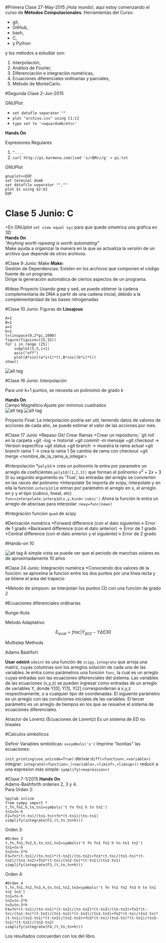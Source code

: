 #Primera Clase 27-May-2015
¡Hola mundo!, aqui estoy comenzando el curso de **Métodos Computacionales**.
Herramientas del Curso:
+ git,
+ GitHub,
+ bash, 
+ C,
+ y Python

y los métodos a estudiar son:<BR>
1. Interpolación,<BR>
2. Análisis de Fourier,<BR>
3. Diferenciación e integración numéricas,<BR>
4. Ecuaciones diferenciales ordinarias y parciales,<BR>
5. Método de MonteCarlo.<BR>

#Segunda Clase 2-Jun-2015

GNUPlot<BR>
+ `set datafle separator ""`
+ `plot "archivo.csv" using C1:C2`
+ `type set to '<aqua/dumb/etc>'`

**Hands On**<BR>

Expresiones Regulares<BR>
1. `^.... `<BR>
3. `curl http://pi.karmona.com/|sed 's/<BR>//g' > pi.txt`<BR>

GNUPlot<BR>
```
gnuplot<<EOF
set terminal dumb
set datafile separator "",""
plot $1 using $2:$3
EOF
```

# Clase 5 Junio: C

+En GNUplot `set view equal xyz` para que quede simetrica una gráfica en 3D<BR>
**Hands On**<BR>
*"Anyhing worth repeang is worth automating"*<BR>
Make ayuda a organizar la manera en la que se actualiza la versión de un
archivo que depende de otros archivos.

#Clase 9 Junio: Make
**Make:**<BR>
Gestión de Dependencias: Existen en los archivos que componen el código fuente de un programa.<BR>
Dirige la generación automática de ciertos aspectos de un programa.<BR>

#Ideas Proyecto
Usando grep y sed, se puede obtener la cadena complementaria de DNA
a partir de una cadena inicial, debido a la complementaridad de las
bases nitrogenadas

#Clase 10 Junio: Figuras de **Lissajous**
```
A=1
B=1
a=1
b=1
t=linspace(0,2*pi,1000)
figure(figsize=(15,15))
for i in range (25):
    subplot(5,5,i+1)
    axis("off")
    plot(A*sin((a*i+1)*t),B*cos((b*i)*t))
show()
```

![alt tag](https://github.com/diitaz93/MC/blob/master/hands_on/lissajous.png)

#Clase 16 Junio: Interpolación

Para unir k+1 puntos, se necesita un polinomio de grado k<BR>

**Hands On**<BR>
Campo Magnético:Ajuste por mínimos cuadrados<BR>
![alt tag](https://raw.githubusercontent.com/diitaz93/MC/master/hands_on/a.png)
![alt tag](https://raw.githubusercontent.com/diitaz93/MC/master/hands_on/b.png)

Proyecto Final: La interpolación podria ser util, teniendo datos de valores de acciones de cada año, se puede estimar el valor de las acciones por mes.

#Clase 17 Junio
*Repaso Git/ Crear Ramas
+Crear un repositorio; ´git init´ en la carpeta
+git -log -> historial
+git commit -m mensaje
+git checkout <hash> -> Version especifica
+git status
+git branch -> muestra la rama actual
+git branch rama 1 -> crea la rama 1
Se cambia de rama con checkout
+git merge <nombre_de_la_rama_a_integar>

#Interpolación
*`poly1d`-> crea un polinomio
	le entra por parametro un arreglo de coeficientes
	`poly1d([1,2,3])` que forman el polinomio
	$x^2+2x+3$
	Si su segundo argumento es 'True', las entradas del arreglo
	se convierten en las raices del polinomo
*Interpolate
Se importa de scipy, interpolate y en ella la funcion `interp1d`
Le entran por parámetro el arreglo en x, el arreglo en y y el tipo (cubico, lineal, etc)
`func=interpolate.interp1d(x,y,kind='cubic')`
Ahora la función le entra un arreglo de abscisas para interpolar:
`newy=func(newx)`

#Integración
funcion `quad` de scipy

#Derivación numérica
*Forward difference (con el dato siguiente)-> Error de 1 grado
*Backward difference (con el dato anterior) -> Error de 1 grado
*Central difference (con el dato anterior y el siguiente)-> Error de 2 grado

#Hands-on 10

![alt tag](https://raw.githubusercontent.com/diitaz93/MC/master/hands_on/solar.png)
A simple vista se puede ver que el periodo de manchas solares es de aproximadamente 10 años

#Clase 24 Junio: Integración numérica
*Conociendo dos valores de la función:
se aproxima la funcion entre los dos puntos por una linea recta y se btiene el area del trapecio

*Metodo de simpson:
se interpolan los puntos (3) con una función de grado 2


#Ecuaciones diferenciales ordinarias

Runge-Kuta

Método Adaptativo:

$$E_{local}=frac{|Y_{\Delta t/2}-Y{\Delta t}|}{30}$$

Multistep Methods

Adams Bashfort

**Usar odeint**
`odeint` es una función de `scipy.integrate` que arroja una matriz, cuyas columnas
son los arreglos solución de cada una de las variables.
le entra como parámetros una funcion `func`, la cual es un arreglo
cuyas entradas son las ecuaciones diferenciales del sistema.
Las variables de las ecuaciones (x,y,z) se pueden ingresar como entradas de un arreglo de variables
Y, donde Y[0], Y[1], Y[2] corresponderian a x,y,z respectivamente, o a cualquier
tipo de coordenadas.
El siguiente parámetro es un arreglo con las condiciones iniciales de las variables.
El tercer parámetro es un arreglo de tiempos en los que se resuelve el sistema
de ecuaciones diferenciales.


Atractor de Lorentz (Ecuaciones de Lorentz)
Es un sistema de ED no lineales

#Calculos simbólicos

Definir Variables simbólicas: `x=symbols('x')`
Imprime "bonitas" las ecuaciones:

`init_printing(use_unicode=True)`
derivar:`diff(<function>,<variable>)`
integrar: `integrate(<function>,(<variable>,<liminf>,<limsup>))`
reducir a una expresion más simple: `symplify(<expression>)`

#Clase 7-1/2015
**Hands On**<BR>
Adams-Bashforth ordenes 2, 3 y 4.<BR>
Para Orden 2:<BR>
```
%pylab inline
from sympy import *
t,fn,fn1,h,tn,tn1=symbols('t fn fn1 h tn tn1')
tn1=tn-h
F2=fn1*(t-tn)/(tn1-tn)+fn*(t-tn1)/(tn-tn1)
simplify(integrate(F2,(t,tn,tn+h)))
```
Orden 3:<BR>
```
#Orden 3
t,fn,fn1,fn2,h,tn,tn1,tn2=symbols('t fn fn1 fn2 h tn tn1 tn2')
tn1=tn-h
tn2=tn-2*h
F3=fn*(t-tn1)/(tn-tn1)*(t-tn2)/(tn-tn2)+fn1*(t-tn)/(tn1-tn)*(t-tn2)/(tn1-tn2)+fn2*(t-tn)/(tn2-tn)*(t-tn1)/(tn2-tn1)
simplify(integrate(F3,(t,tn,tn+h)))
```
Orden 4:<BR>
```
#Orden 4
t,fn,fn1,fn2,fn3,h,tn,tn1,tn2,tn3=symbols('t fn fn1 fn2 fn3 h tn tn1 tn2 tn3')
tn1=tn-h
tn2=tn-2*h
tn3=tn-3*h
F4=fn*(t-tn1)/(tn-tn1)*(t-tn2)/(tn-tn2)*(t-tn3)/(tn-tn3)+fn1*(t-tn)/(tn1-tn)*(t-tn2)/(tn1-tn2)*(t-tn3)/(tn1-tn3)+fn2*(t-tn)/(tn2-tn)*(t-tn1)/(tn2-tn1)*(t-tn3)/(tn2-tn3)+fn3*(t-tn)/(tn3-tn)*(t-tn1)/(tn3-tn1)*(t-tn2)/(tn3-tn2)
simplify(integrate(F4,(t,tn,tn+h)))
```
Los resultados concuerdan con los del libro.






